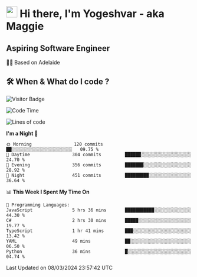 <h1><img src="https://emojis.slackmojis.com/emojis/images/1531849430/4246/blob-sunglasses.gif?1531849430" width="30"/> Hi there, I'm Yogeshvar - aka Maggie</h1>

## Aspiring Software Engineer
🏂🏻  Based on Adelaide 

## 🛠 When & What do I code ?  

![Visitor Badge](https://visitor-badge.feriirawann.repl.co?username=yogeshvar&repo=yogeshvar&label=Visitors&style=plastic&color=%23457BFF&contentType=svg)

<!--START_SECTION:waka-->
![Code Time](http://img.shields.io/badge/Code%20Time-2%2C735%20hrs%2033%20mins-blue)

![Lines of code](https://img.shields.io/badge/From%20Hello%20World%20I%27ve%20Written-4.1%20million%20lines%20of%20code-blue)

**I'm a Night 🦉** 

```text
🌞 Morning                120 commits         ██░░░░░░░░░░░░░░░░░░░░░░░   09.75 % 
🌆 Daytime                304 commits         ██████░░░░░░░░░░░░░░░░░░░   24.70 % 
🌃 Evening                356 commits         ███████░░░░░░░░░░░░░░░░░░   28.92 % 
🌙 Night                  451 commits         █████████░░░░░░░░░░░░░░░░   36.64 % 
```


📊 **This Week I Spent My Time On** 

```text
💬 Programming Languages: 
JavaScript               5 hrs 36 mins       ███████████░░░░░░░░░░░░░░   44.30 % 
C#                       2 hrs 30 mins       █████░░░░░░░░░░░░░░░░░░░░   19.77 % 
TypeScript               1 hr 41 mins        ███░░░░░░░░░░░░░░░░░░░░░░   13.42 % 
YAML                     49 mins             ██░░░░░░░░░░░░░░░░░░░░░░░   06.50 % 
Python                   36 mins             █░░░░░░░░░░░░░░░░░░░░░░░░   04.74 % 
```


 Last Updated on 08/03/2024 23:57:42 UTC
<!--END_SECTION:waka-->
